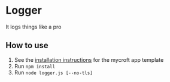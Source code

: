 # Logger
It logs things like a pro

## How to use
1. See the [installation instructions](https://github.com/rit-sse-mycroft/app-templates/wiki/Node.js#wiki-how-to-install) for the mycroft app template
2. Run `npm install`
3. Run `node logger.js [--no-tls]`
